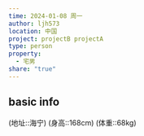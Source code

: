 ```yaml
---
time: 2024-01-08 周一
author: ljh573
location: 中国
project: projectB projectA
type: person
property:
  - 宅男
share: "true"
---
```


## basic info 
(地址::海宁)
(身高::168cm)
(体重::68kg)

